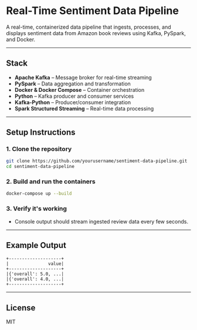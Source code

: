 # Real-Time Sentiment Data Pipeline

A real-time, containerized data pipeline that ingests, processes, and displays sentiment data from Amazon book reviews using Kafka, PySpark, and Docker.

---

## Stack

- **Apache Kafka** – Message broker for real-time streaming  
- **PySpark** – Data aggregation and transformation  
- **Docker & Docker Compose** – Container orchestration  
- **Python** – Kafka producer and consumer services  
- **Kafka-Python** – Producer/consumer integration  
- **Spark Structured Streaming** – Real-time data processing

---

## Setup Instructions

### 1. Clone the repository

```bash
git clone https://github.com/yourusername/sentiment-data-pipeline.git
cd sentiment-data-pipeline
```

### 2. Build and run the containers

```bash
docker-compose up --build
```

### 3. Verify it's working

- Console output should stream ingested review data every few seconds.

---

## Example Output

```
+--------------------+
|               value|
+--------------------+
|{'overall': 5.0, ...|
|{'overall': 4.0, ...|
+--------------------+
```

---

## License

MIT
